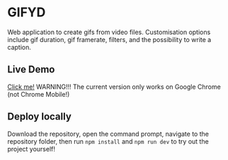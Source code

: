 # GIFYD
Web application to create gifs from video files. Customisation options include gif duration, gif framerate, filters, and the possibility to write a caption.

## Live Demo
[Click me!](https://gifyd.vercel.app/)
WARNING!!! The current version only works on Google Chrome (not Chrome Mobile!)

## Deploy locally
Download the repository, open the command prompt, navigate to the repository folder, then run `npm install` and `npm run dev` to try out the project yourself!
